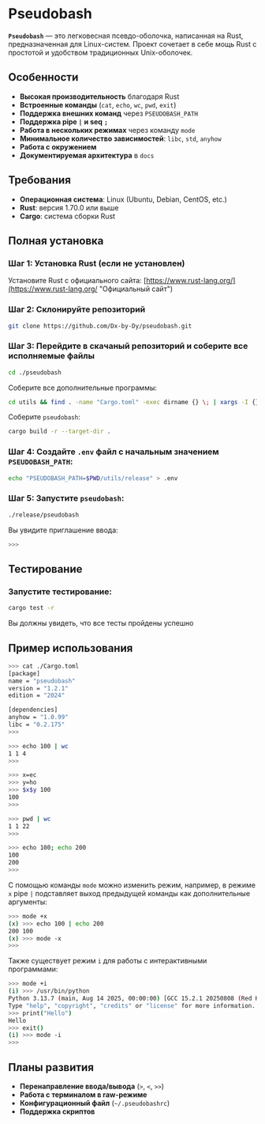 # Pseudobash

**`Pseudobash`** — это легковесная псевдо-оболочка, написанная на Rust, предназначенная для Linux-систем. Проект сочетает в себе мощь Rust с простотой и удобством традиционных Unix-оболочек.

## Особенности

- **Высокая производительность** благодаря Rust
- **Встроенные команды** (`cat`, `echo`, `wc`, `pwd`, `exit`)
- **Поддержка внешних команд** через `PSEUDOBASH_PATH`
- **Поддержка pipe `|`** **и seq** **`;`**
- **Работа в нескольких режимах** через команду `mode`
- **Минимальное количество зависимостей**: `libc`, `std`, `anyhow`
- **Работа с окружением**
- **Документируемая архитектура** в `docs`

## Требования

- **Операционная система**: Linux (Ubuntu, Debian, CentOS, etc.)
- **Rust**: версия 1.70.0 или выше
- **Cargo**: система сборки Rust

## Полная установка

### Шаг 1: Установка Rust (если не установлен)

Установите Rust с официального сайта: [https://www.rust-lang.org/](https://www.rust-lang.org/ "Официальный сайт")

### Шаг 2: Склонируйте репозиторий

```bash
git clone https://github.com/Dx-by-Dy/pseudobash.git
```

### Шаг 3: Перейдите в скачаный репозиторий и соберите все исполняемые файлы

```bash
cd ./pseudobash
```

Соберите все дополнительные программы:

```bash
cd utils && find . -name "Cargo.toml" -exec dirname {} \; | xargs -I {} sh -c 'cd {} && cargo build -r --target-dir ../'; cd ../
```

Соберите `pseudobash`:

```bash
cargo build -r --target-dir .
```

### Шаг 4: Создайте `.env` файл с начальным значением `PSEUDOBASH_PATH`:

```bash
echo "PSEUDOBASH_PATH=$PWD/utils/release" > .env
```

### Шаг 5: Запустите `pseudobash`:

```bash
./release/pseudobash
```

Вы увидите приглашение ввода:

```bash
>>>
```

## Тестирование

### Запустите тестирование:

```bash
cargo test -r
```

Вы должны увидеть, что все тесты пройдены успешно

## Пример использования

```bash
>>> cat ./Cargo.toml
[package]
name = "pseudobash"
version = "1.2.1"
edition = "2024"

[dependencies]
anyhow = "1.0.99"
libc = "0.2.175"
>>> 
```

```bash
>>> echo 100 | wc
1 1 4
>>> 
```

```bash
>>> x=ec
>>> y=ho
>>> $x$y 100
100
>>> 
```

```bash
>>> pwd | wc
1 1 22
>>> 
```

```bash
>>> echo 100; echo 200
100
200
>>> 
```

С помощью команды `mode` можно изменить режим, например, в режиме `x` pipe `|` подставляет выход предыдущей команды как дополнительные аргументы:

```bash
>>> mode +x
(x) >>> echo 100 | echo 200
200 100
(x) >>> mode -x
>>> 
```

Также существует режим `i` для работы с интерактивными программами:

```bash
>>> mode +i
(i) >>> /usr/bin/python
Python 3.13.7 (main, Aug 14 2025, 00:00:00) [GCC 15.2.1 20250808 (Red Hat 15.2.1-1)] on linux
Type "help", "copyright", "credits" or "license" for more information.
>>> print("Hello")
Hello
>>> exit()
(i) >>> mode -i
>>> 
```

## Планы развития

* **Перенаправление ввода/вывода** (`>`, `<`, `>>`)
* **Работа с терминалом в raw-режиме**
* **Конфигурационный файл** (`~/.pseudobashrc`)
* **Поддержка скриптов**
